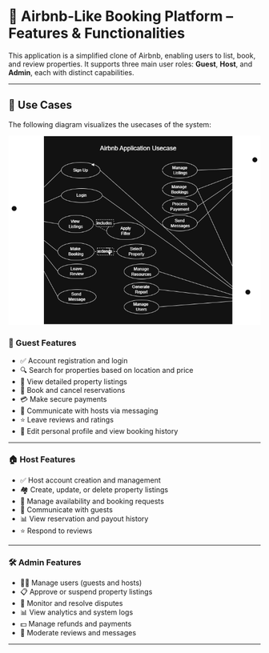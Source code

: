 # 🏡 Airbnb-Like Booking Platform – Features & Functionalities

This application is a simplified clone of Airbnb, enabling users to list, book, and review properties. It supports three main user roles: **Guest**, **Host**, and **Admin**, each with distinct capabilities.

---

## 🌟 Use Cases 
The following diagram visualizes the usecases of the system:

![use-cases-diagram](airbnb-usecase.drawio.png)

### 👤 Guest Features
- ✅ Account registration and login
- 🔍 Search for properties based on location and price
- 📖 View detailed property listings
- 📅 Book and cancel reservations
- 💳 Make secure payments
- 💬 Communicate with hosts via messaging
- ⭐ Leave reviews and ratings
- 👤 Edit personal profile and view booking history

---

### 🏠 Host Features
- ✅ Host account creation and management
- 🏘️ Create, update, or delete property listings
- 📆 Manage availability and booking requests
- 💬 Communicate with guests
- 📊 View reservation and payout history
- ⭐ Respond to reviews

---

### 🛠️ Admin Features
- 🧑‍💼 Manage users (guests and hosts)
- 📋 Approve or suspend property listings
- 🛑 Monitor and resolve disputes
- 📊 View analytics and system logs
- 💵 Manage refunds and payments
- 🧹 Moderate reviews and messages

---


